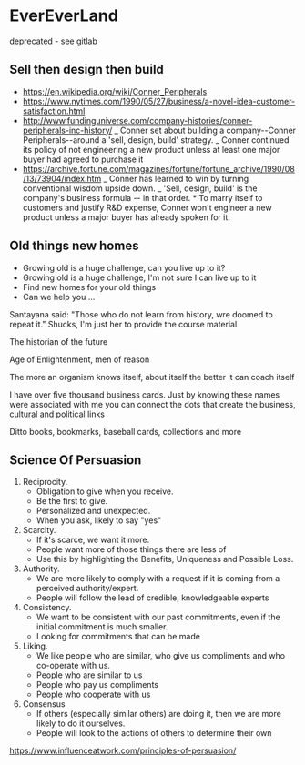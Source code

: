 # EverEverLand

deprecated - see gitlab

## Sell then design then build

- https://en.wikipedia.org/wiki/Conner_Peripherals
- https://www.nytimes.com/1990/05/27/business/a-novel-idea-customer-satisfaction.html
- http://www.fundinguniverse.com/company-histories/conner-peripherals-inc-history/
  _ Conner set about building a company--Conner Peripherals--around a 'sell, design, build' strategy.
  _ Conner continued its policy of not engineering a new product unless at least one major buyer had agreed to purchase it
- https://archive.fortune.com/magazines/fortune/fortune_archive/1990/08/13/73904/index.htm
  _ Conner has learned to win by turning conventional wisdom upside down.
  _ 'Sell, design, build' is the company's business formula -- in that order. \* To marry itself to customers and justify R&D expense, Conner won't engineer a new product unless a major buyer has already spoken for it.

## Old things new homes

- Growing old is a huge challenge, can you live up to it?
- Growing old is a huge challenge, I'm not sure I can live up to it
- Find new homes for your old things
- Can we help you ...

Santayana said: "Those who do not learn from history, wre doomed to repeat it." Shucks, I'm just her to provide the course material

The historian of the future

Age of Enlightenment, men of reason

The more an organism knows itself, about itself the better it can coach itself

I have over five thousand business cards. Just by knowing these names were associated with me you can connect the dots that create the business, cultural and political links

Ditto books, bookmarks, baseball cards, collections and more

## Science Of Persuasion

1. Reciprocity.
   - Obligation to give when you receive.
   - Be the first to give.
   - Personalized and unexpected.
   - When you ask, likely to say "yes"
2. Scarcity.
   - If it's scarce, we want it more.
   - People want more of those things there are less of
   - Use this by highlighting the Benefits, Uniqueness and Possible Loss.
3. Authority.
   - We are more likely to comply with a request if it is coming from a perceived authority/expert.
   - People will follow the lead of credible, knowledgeable experts
4. Consistency.
   - We want to be consistent with our past commitments, even if the initial commitment is much smaller.
   - Looking for commitments that can be made
5. Liking.
   - We like people who are similar, who give us compliments and who co-operate with us.
   - People who are similar to us
   - People who pay us compliments
   - People who cooperate with us
6. Consensus
   - If others (especially similar others) are doing it, then we are more likely to do it ourselves.
   - People will look to the actions of others to determine their own

https://www.influenceatwork.com/principles-of-persuasion/

